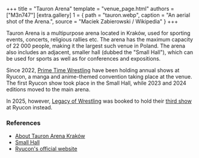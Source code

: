 +++
title = "Tauron Arena"
template = "venue_page.html"
authors = ["M3n747"]
[extra.gallery]
1 = { path = "tauron.webp", caption = "An aerial shot of the Arena.", source = "Maciek Zabierowski / Wikipedia" }
+++

Tauron Arena is a multipurpose arena located in Kraków, used for sporting events, concerts, religious rallies etc. The arena has the maximum capacity of 22&nbsp;000 people, making it the largest such venue in Poland. The arena also includes an adjacent, smaller hall (dubbed the "Small Hall"), which can be used for sports as well as for conferences and expositions.

Since 2022, [Prime Time Wrestling](@/o/ptw.md) have been holding annual shows at Ryucon, a manga and anime-themed convention taking place at the venue. The first Ryucon show took place in the Small Hall, while 2023 and 2024 editions moved to the main arena.

In 2025, however, [Legacy of Wrestling](@/o/low.md) was booked to hold their [third show](@/e/low/2025-07-11-low-3.md) at Ryucon instead.

### References

* [About Tauron Arena Kraków](https://www.tauronarenakrakow.pl/o-nas/)
* [Small Hall](https://www.tauronarenakrakow.pl/mala-hala/)
* [Ryucon's official website](https://ryucon.pl/)
